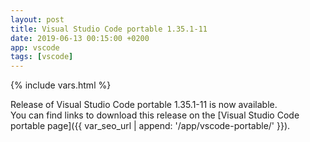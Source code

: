 ```yaml
---
layout: post
title: Visual Studio Code portable 1.35.1-11
date: 2019-06-13 00:15:00 +0200
app: vscode
tags: [vscode]
---
```

{% include vars.html %}

Release of Visual Studio Code portable 1.35.1-11 is now available.<br />
You can find links to download this release on the [Visual Studio Code portable page]({{ var_seo_url | append: '/app/vscode-portable/' }}).
